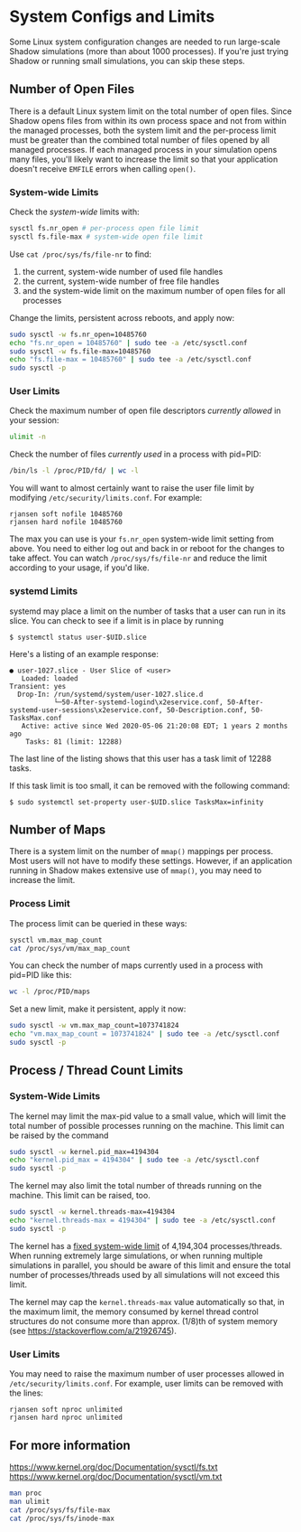 # System Configs and Limits

Some Linux system configuration changes are needed to run large-scale Shadow
simulations (more than about 1000 processes). If you're just trying Shadow or
running small simulations, you can skip these steps.

## Number of Open Files

There is a default Linux system limit on the total number of open files. Since
Shadow opens files from within its own process space and not from within the
managed processes, both the system limit and the per-process limit must be
greater than the combined total number of files opened by all managed
processes. If each managed process in your simulation opens many files, you'll
likely want to increase the limit so that your application doesn't receive
`EMFILE` errors when calling `open()`.

### System-wide Limits

Check the _system-wide_ limits with:

```bash
sysctl fs.nr_open # per-process open file limit
sysctl fs.file-max # system-wide open file limit
```

Use `cat /proc/sys/fs/file-nr` to find:
 1. the current, system-wide number of used file handles
 1. the current, system-wide number of free file handles
 1. and the system-wide limit on the maximum number of open files for all processes

Change the limits, persistent across reboots, and apply now:

```bash
sudo sysctl -w fs.nr_open=10485760
echo "fs.nr_open = 10485760" | sudo tee -a /etc/sysctl.conf
sudo sysctl -w fs.file-max=10485760
echo "fs.file-max = 10485760" | sudo tee -a /etc/sysctl.conf
sudo sysctl -p
```

### User Limits

Check the maximum number of open file descriptors _currently allowed_ in your
session:
```bash
ulimit -n
```

Check the number of files _currently used_ in a process with pid=PID:
```bash
/bin/ls -l /proc/PID/fd/ | wc -l
```

You will want to almost certainly want to raise the user file limit by modifying
`/etc/security/limits.conf`. For example:

```
rjansen soft nofile 10485760
rjansen hard nofile 10485760
```

The max you can use is your `fs.nr_open` system-wide limit setting from above.
You need to either log out and back in or reboot for the changes to take affect.
You can watch `/proc/sys/fs/file-nr` and reduce the limit according to your
usage, if you'd like.

### systemd Limits

systemd may place a limit on the number of tasks that a user can run in its
slice. You can check to see if a limit is in place by running

```
$ systemctl status user-$UID.slice
```

Here's a listing of an example response:

```
● user-1027.slice - User Slice of <user>
   Loaded: loaded
Transient: yes
  Drop-In: /run/systemd/system/user-1027.slice.d
           └─50-After-systemd-logind\x2eservice.conf, 50-After-systemd-user-sessions\x2eservice.conf, 50-Description.conf, 50-TasksMax.conf
   Active: active since Wed 2020-05-06 21:20:08 EDT; 1 years 2 months ago
    Tasks: 81 (limit: 12288)
```

The last line of the listing shows that this user has a task limit of 12288
tasks.

If this task limit is too small, it can be removed with the following command:

```
$ sudo systemctl set-property user-$UID.slice TasksMax=infinity
```

## Number of Maps

There is a system limit on the number of `mmap()` mappings per process. Most
users will not have to modify these settings. However, if an application running
in Shadow makes extensive use of `mmap()`, you may need to increase the limit.

### Process Limit

The process limit can be queried in these ways:

```bash
sysctl vm.max_map_count
cat /proc/sys/vm/max_map_count
```

You can check the number of maps currently used in a process with pid=PID like
this:

```bash
wc -l /proc/PID/maps
```

Set a new limit, make it persistent, apply it now:

```bash
sudo sysctl -w vm.max_map_count=1073741824
echo "vm.max_map_count = 1073741824" | sudo tee -a /etc/sysctl.conf
sudo sysctl -p
```

## Process / Thread Count Limits

### System-Wide Limits

The kernel may limit the max-pid value to a small value, which will limit the
total number of possible processes running on the machine. This limit can be
raised by the command

```bash
sudo sysctl -w kernel.pid_max=4194304
echo "kernel.pid_max = 4194304" | sudo tee -a /etc/sysctl.conf
sudo sysctl -p
```

The kernel may also limit the total number of threads running on the machine.
This limit can be raised, too.

```bash
sudo sysctl -w kernel.threads-max=4194304
echo "kernel.threads-max = 4194304" | sudo tee -a /etc/sysctl.conf
sudo sysctl -p
```

The kernel has a [fixed system-wide limit][linux-pid-limit] of 4,194,304
processes/threads. When running extremely large simulations, or when running
multiple simulations in parallel, you should be aware of this limit and ensure
the total number of processes/threads used by all simulations will not exceed
this limit.

The kernel may cap the `kernel.threads-max` value automatically so that, in the
maximum limit, the memory consumed by kernel thread control structures do not
consume more than approx. (1/8)th of system memory (see
<https://stackoverflow.com/a/21926745>).

[linux-pid-limit]: https://github.com/torvalds/linux/blob/b8481381d4e2549f06812eb6069198144696340c/include/linux/threads.h#L30-L35

### User Limits

You may need to raise the maximum number of user processes allowed in
`/etc/security/limits.conf`. For example, user limits can be removed with the
lines:

```
rjansen soft nproc unlimited
rjansen hard nproc unlimited
```

## For more information

<https://www.kernel.org/doc/Documentation/sysctl/fs.txt>  
<https://www.kernel.org/doc/Documentation/sysctl/vm.txt>

```bash
man proc
man ulimit
cat /proc/sys/fs/file-max
cat /proc/sys/fs/inode-max
```
